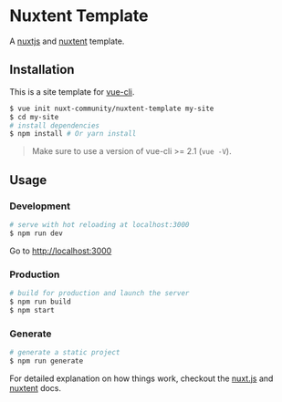 # Nuxtent Template

A [nuxtjs](https://github.com/nuxt/nuxt.js) and [nuxtent](https://github.com/nuxt-community/nuxtent) template.

## Installation

This is a site template for [vue-cli](https://github.com/vuejs/vue-cli).

``` bash
$ vue init nuxt-community/nuxtent-template my-site
$ cd my-site
# install dependencies
$ npm install # Or yarn install
```

> Make sure to use a version of vue-cli >= 2.1 (`vue -V`).

## Usage

### Development

``` bash
# serve with hot reloading at localhost:3000
$ npm run dev
```

Go to [http://localhost:3000](http://localhost:3000)

### Production

``` bash
# build for production and launch the server
$ npm run build
$ npm start
```

### Generate

``` bash
# generate a static project
$ npm run generate
```

For detailed explanation on how things work, checkout the [nuxt.js](https://github.com/nuxt/nuxt.js) and [nuxtent](https://github.com/nuxt-community/nuxtent) docs.
